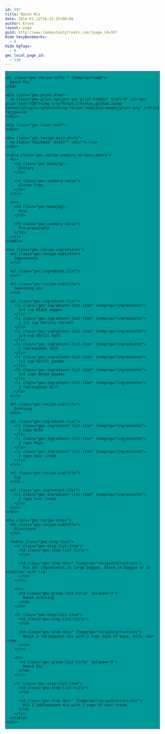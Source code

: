 ```yaml
---
id: 597
title: Ranch Mix
date: 2014-01-12T16:42:32+00:00
author: Krove
layout: page
guid: http://www.tammystastytreats.com/?page_id=597
Hide SexyBookmarks:
  - 0
Hide OgTags:
  - 0
gmc_local_page_id:
  - 530
---
```

<div id="recipes">
  <div class="gmc-recipe" id="gmc-print-530" itemscope itemtype="http://schema.org/Recipe" style="background-color:#009999; border-color:#58528f;border-style:solid;border-width:thin;">
    <meta property="og:site_name" content="https://kreloc.github.io" />
    
    <h2 class="gmc-recipe-title " itemprop="name">
      Ranch Mix
    </h2>
    
    <div class="gmc-print-area">
      <a class="gmc-print-options gmc-print-hidden" href="#" id="gmc-print-text-530"><img src="https://kreloc.github.io/wp-content/plugins/getmecooking-recipe-template/images/print.png" />Print recipe</a>
    </div>
    
    <div class="gmc-clear-both">
    </div>
    
    <div class="gmc-recipe-main-photo">
      <a class="thickbox" href="" rel=""> </a>
    </div>
    
    <table class="gmc-recipe-summary no-main-photo">
      <tr>
        <td class="gmc-heading">
          Dietary
        </td>
        
        <td class="gmc-summary-value">
          Gluten Free
        </td>
      </tr>
      
      <tr>
        <td class="gmc-heading">
          Misc
        </td>
        
        <td class="gmc-summary-value">
          Pre-preparable
        </td>
      </tr>
    </table>
    
    <div class="gmc-recipe-ingredients">
      <h2 class="gmc-recipe-subtitle">
        Ingredients
      </h2>
      
      <ul class="gmc-ingredient-list">
      </ul>
      
      <h3 class="gmc-recipe-subtitle">
        Seasoning mix
      </h3>
      
      <ul class="gmc-ingredient-list">
        <li class="gmc-ingredient-list-item" itemprop="ingredients">
          1/4 cup Black pepper
        </li>
        <li class="gmc-ingredient-list-item" itemprop="ingredients">
          1 1/2 cup Parsley (dried)
        </li>
        <li class="gmc-ingredient-list-item" itemprop="ingredients">
          1/4 cup Garlic salt
        </li>
        <li class="gmc-ingredient-list-item" itemprop="ingredients">
          2 tablespoons Salt
        </li>
        <li class="gmc-ingredient-list-item" itemprop="ingredients">
          1/2 cup Garlic powder
        </li>
        <li class="gmc-ingredient-list-item" itemprop="ingredients">
          3/4 cups Onion powder
        </li>
        <li class="gmc-ingredient-list-item" itemprop="ingredients">
          3 tablespoons Dill
        </li>
      </ul>
      
      <h3 class="gmc-recipe-subtitle">
        Dressing
      </h3>
      
      <ul class="gmc-ingredient-list">
        <li class="gmc-ingredient-list-item" itemprop="ingredients">
          2 cups Milk
        </li>
        <li class="gmc-ingredient-list-item" itemprop="ingredients">
          2 cups Mayo
        </li>
        <li class="gmc-ingredient-list-item" itemprop="ingredients">
          2 cups Sour cream
        </li>
      </ul>
      
      <h3 class="gmc-recipe-subtitle">
        Dip
      </h3>
      
      <ul class="gmc-ingredient-list">
        <li class="gmc-ingredient-list-item" itemprop="ingredients">
          2 cups Sour cream
        </li>
      </ul>
    </div>
    
    <div class="gmc-recipe-steps">
      <h2 class="gmc-recipe-subtitle">
        Directions
      </h2>
      
      <table class="gmc-step-list">
        <tr class="gmc-step-list-item">
          <td class="gmc-step-list-title">
          </td>
          
          <td class="gmc-step-desc" itemprop="recipeInstructions">
            Mix all ingredients in large baggie. Store in baggie or in container with lid.
          </td>
        </tr>
        
        <tr>
          <td class="gmc-group-list-title" colspan="2">
            Ranch dressing
          </td>
        </tr>
        
        <tr class="gmc-step-list-item">
          <td class="gmc-step-list-title">
          </td>
          
          <td class="gmc-step-desc" itemprop="recipeInstructions">
            Whisk 2 tablespoons mix with 2 cups each of mayo, milk, sour cream
          </td>
        </tr>
        
        <tr>
          <td class="gmc-group-list-title" colspan="2">
            Ranch Dip
          </td>
        </tr>
        
        <tr class="gmc-step-list-item">
          <td class="gmc-step-list-title">
          </td>
          
          <td class="gmc-step-desc" itemprop="recipeInstructions">
            Mix 2 tablespoons mix with 2 cups of sour cream.
          </td>
        </tr>
      </table>
    </div>
  </div>
</div>